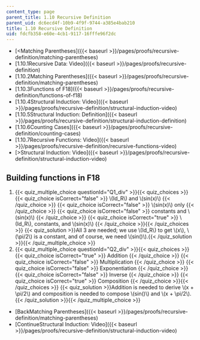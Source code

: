 ```yaml
---
content_type: page
parent_title: 1.10 Recursive Definition
parent_uid: dc6ecd4f-10b9-4f9f-9744-a385e4bab210
title: 1.10 Recursive Definition
uid: fdcfb358-e60e-4cb1-9117-16fffe96f2dc
---
```


*   [<Matching Parentheses]({{< baseurl >}}/pages/proofs/recursive-definition/matching-parentheses)
*   [1.10.1Recursive Data: Video]({{< baseurl >}}/pages/proofs/recursive-definition)
*   [1.10.2Matching Parentheses]({{< baseurl >}}/pages/proofs/recursive-definition/matching-parentheses)
*   [1.10.3Functions of F18]({{< baseurl >}}/pages/proofs/recursive-definition/functions-of-f18)
*   [1.10.4Structural Induction: Video]({{< baseurl >}}/pages/proofs/recursive-definition/structural-induction-video)
*   [1.10.5Structural Induction: Definition]({{< baseurl >}}/pages/proofs/recursive-definition/structural-induction-definition)
*   [1.10.6Counting Cases]({{< baseurl >}}/pages/proofs/recursive-definition/counting-cases)
*   [1.10.7Recursive Functions: Video]({{< baseurl >}}/pages/proofs/recursive-definition/recursive-functions-video)
*   [\>Structural Induction: Video]({{< baseurl >}}/pages/proofs/recursive-definition/structural-induction-video)

Building functions in F18
-------------------------

  

1.  {{< quiz_multiple_choice questionId="Q1_div" >}}{{< quiz_choices >}}{{< quiz_choice isCorrect="false" >}}&nbsp;\\(Id\_R\\) and \\(sin(x)\\)&nbsp;{{< /quiz_choice >}}
    {{< quiz_choice isCorrect="false" >}}&nbsp;\\(sin(x)\\) only&nbsp;{{< /quiz_choice >}}
    {{< quiz_choice isCorrect="false" >}}&nbsp;constants and \\(sin(x)\\)&nbsp;{{< /quiz_choice >}}
    {{< quiz_choice isCorrect="true" >}}&nbsp;\\(Id\_R\\), constants, and \\(sin(x)\\)&nbsp;{{< /quiz_choice >}}{{< /quiz_choices >}}
    {{< quiz_solution >}}All 3 are needed; we use \\(Id\_R\\) to get \\(x\\), \\(\\pi/2\\) is a constant, and of course, we need \\(sin()\\).{{< /quiz_solution >}}{{< /quiz_multiple_choice >}}
2.  {{< quiz_multiple_choice questionId="Q2_div" >}}{{< quiz_choices >}}{{< quiz_choice isCorrect="true" >}}&nbsp;Addition&nbsp;{{< /quiz_choice >}}
    {{< quiz_choice isCorrect="false" >}}&nbsp;Multiplication&nbsp;{{< /quiz_choice >}}
    {{< quiz_choice isCorrect="false" >}}&nbsp;Exponentiation&nbsp;{{< /quiz_choice >}}
    {{< quiz_choice isCorrect="false" >}}&nbsp;Inverse&nbsp;{{< /quiz_choice >}}
    {{< quiz_choice isCorrect="true" >}}&nbsp;Composition&nbsp;{{< /quiz_choice >}}{{< /quiz_choices >}}
    {{< quiz_solution >}}Addition is needed to derive \\(x + \\pi/2\\) and composition is needed to compose \\(sin()\\) and \\(x + \\pi/2\\).{{< /quiz_solution >}}{{< /quiz_multiple_choice >}}

*   [BackMatching Parentheses]({{< baseurl >}}/pages/proofs/recursive-definition/matching-parentheses)
*   [ContinueStructural Induction: Video]({{< baseurl >}}/pages/proofs/recursive-definition/structural-induction-video)
